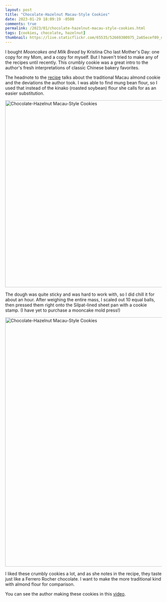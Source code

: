 ```yaml
---
layout: post
title: "Chocolate-Hazelnut Macau-Style Cookies"
date: 2023-01-29 18:09:19 -0500
comments: true
permalink: /2023/01/chocolate-hazelnut-macau-style-cookies.html
tags: [cookies, chocolate, hazelnut]
thumbnail: https://live.staticflickr.com/65535/52669300975_2a65ecef09_q.jpg
---
```


I bought _Mooncakes and Milk Bread_ by Kristina Cho last
Mother's Day: one copy for my Mom, and a copy for myself. But I haven't
tried to make any of the recipes until recently. This crumbly cookie
was a great intro to the author's fresh interpretations of classic
Chinese bakery favorites.

The headnote to the [recipe](https://www.mocanyc.org/wp-content/uploads/2022/01/MOCA_COOKS_Chocolate-Hazelnut_Macau-Style_Cookies_Recipe_and_Techniques.pdf) talks about the traditional Macau almond cookie and the deviations
the author took. I was able to find mung bean flour, so I used that 
instead of the kinako (roasted soybean) flour she calls for as an
easier substitution.

<a data-flickr-embed="true" href="https://www.flickr.com/photos/gnuf/52669300975/in/photostream/" title="Chocolate-Hazelnut Macau-Style Cookies"><img src="https://live.staticflickr.com/65535/52669300975_2a65ecef09_c.jpg" width="800" height="600" alt="Chocolate-Hazelnut Macau-Style Cookies"></a><script async src="//embedr.flickr.com/assets/client-code.js" charset="utf-8"></script>

The dough was quite sticky and was hard to work with, so I did chill
it for about an hour. After weighing the entire mass, I scaled out
10 equal balls, then pressed them right onto the Silpat-lined sheet pan
with a cookie stamp. (I have yet to purchase a mooncake mold press!)

<a data-flickr-embed="true" href="https://www.flickr.com/photos/gnuf/52669153249/in/photostream/" title="Chocolate-Hazelnut Macau-Style Cookies"><img src="https://live.staticflickr.com/65535/52669153249_499caa93f2_c.jpg" width="600" height="800" alt="Chocolate-Hazelnut Macau-Style Cookies"></a><script async src="//embedr.flickr.com/assets/client-code.js" charset="utf-8"></script>

I liked these crumbly cookies a lot, and as she notes in the recipe,
they taste just like a Ferrero Rocher chocolate. I want to make
the more traditional kind with almond flour for comparison.

You can see the author making these cookies in this [video](https://www.youtube.com/watch?v=_kXjCoSeOpE).
